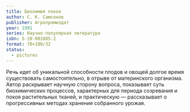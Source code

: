 ```yaml
---
title: Биохимия покоя
author: С. К. Самсонов
publisher: Агропромиздат
year: 1991
series: Научно-популярная литература
isbn: 5-10-001885-2
format: 70×100/32
status:
  - pictures
---
```


Речь идет об уникальной способности плодов и овощей долгое время существовать самостоятельно, в отрыве от материнского организма. Автор раскрывает научную сторону вопроса, показывает суть биохимических процессов, характерных для периода созревания и покоя растительных тканей, и практическую — рассказывает о прогрессивных методах хранения собранного урожая.
